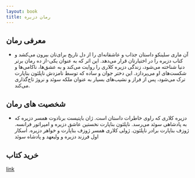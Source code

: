 ```yaml
---
layout: book
title: رمان دزیره
--- 
```


## معرفی رمان 
 - آن ماری سلینکو داستان جذاب و عاشقانه‌ای را از دل تاریخ برای‌تان بیرون می‌کشد و کتاب دزیره را در اختیارتان قرار می‌دهد. این اثر که به عنوان یکی-از ده رمان برتر دنیا شناخته می‌شود، زندگی دزیره کلاری را روایت می‌کند و به عشق‌ها، ناکامی‌ها و شکست‌های او می‌پردازد. این دختر جوان و ساده که توسط نامزدش ناپلئون بناپارت ترک می‌شود، پس از فراز و نشیب‌های بسیار به عنوان ملکه سوئد و نروژ تاج‌گذاری می‌کند.


## شخصیت های رمان 


 - دزیره کلاری که راوی خاطرات داستان است.
 ژان باپتیست برنادوت همسر دزیره که به پادشاهی سوئد می‌رسد.
 ناپلئون بناپارت نخستین عاشق دزیره و امپراتور فرانسه.
 ژوزف بناپارت برادر ناپلئون.
 ژولی کلاری همسر ژوزف بناپارت و خواهر دزیره.
 اسکار اول فرزند دزیره و ولیعهد و پادشاه سوئد
   
## خرید کتاب 

   [link](https://www.ketabrah.ir/%D8%B1%D9%85%D8%A7%D9%86-%D8%AF%D8%B2%DB%8C%D8%B1%D9%87/book/23030)

  




